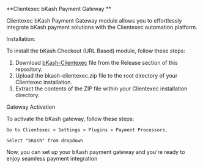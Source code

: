 **Clientexec bKash Payment Gateway
**

Clientexec bKash Payment Gateway module allows you to effortlessly integrate bKash payment solutions with the Clientexec automation platform.


Installation:

To install the bKash Checkout (URL Based) module, follow these steps:

1) Download [bKash-Clientexec](https://github.com/exonhost/clientexec-bkash/releases/download/v1.0.0/bkash-clientexec.zip) file from the Release section of this repository.
2) Upload the bkash-clientexec.zip file to the root directory of your Clientexec installation.
3) Extract the contents of the ZIP file within your Clientexec installation directory. 

Gateway Activation

To activate the bKash gateway, follow these steps:

    Go to Clientexec > Settings > Plugins > Payment Processors.

    Select "bKash" from dropdown

Now, you can set up your bKash payment gateway and you're ready to enjoy seamless payment integration
